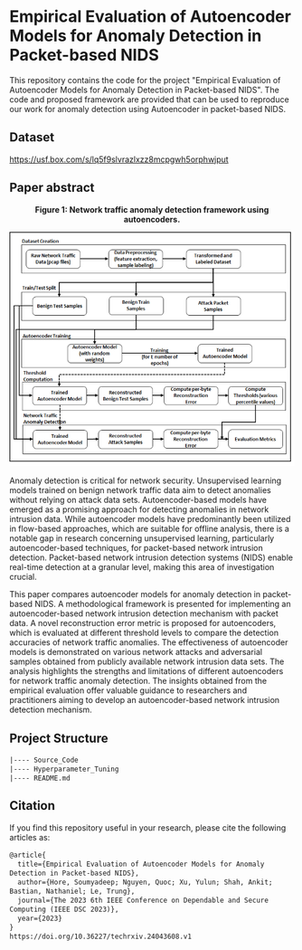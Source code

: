 # Empirical Evaluation of Autoencoder Models for Anomaly Detection in Packet-based NIDS

This repository contains the code for the project "Empirical Evaluation of Autoencoder Models for Anomaly Detection in Packet-based NIDS". The code and proposed framework are provided that can be used to reproduce our work for anomaly detection using Autoencoder in packet-based NIDS.

## Dataset
https://usf.box.com/s/lq5f9slvrazlxzz8mcpgwh5orphwjput

## Paper abstract

**<p align="center">Figure 1: Network traffic anomaly detection framework using autoencoders.</p>**
<p align="center">
<img src="https://github.com/quocnh/AE_Framework/blob/main/AE_frame3.png"/>
</p>


Anomaly detection is critical for network security. Unsupervised learning models trained on benign network traffic data aim to detect anomalies without relying on attack data sets. Autoencoder-based models have emerged as a promising approach for detecting anomalies in network intrusion data. While autoencoder models have predominantly been utilized in flow-based approaches, which are suitable for offline analysis, there is a notable gap in research concerning unsupervised learning, particularly autoencoder-based techniques, for packet-based network intrusion detection. Packet-based network intrusion detection systems (NIDS) enable real-time detection at a granular level, making this area of investigation crucial.

This paper compares autoencoder models for anomaly detection in packet-based NIDS. A methodological framework is presented for implementing an autoencoder-based network intrusion detection mechanism with packet data. A novel reconstruction error metric is proposed for autoencoders, which is evaluated at different threshold levels to compare the detection accuracies of network traffic anomalies. The effectiveness of autoencoder models is demonstrated on various network attacks and adversarial samples obtained from publicly available network intrusion data sets. The analysis highlights the strengths and limitations of different autoencoders for network traffic anomaly detection. The insights obtained from the empirical evaluation offer valuable guidance to researchers and practitioners aiming to develop an autoencoder-based network intrusion detection mechanism.

## Project Structure
```
|---- Source_Code
|---- Hyperparameter_Tuning
|---- README.md
```
## Citation
If you find this repository useful in your research, please cite the following articles as: 

```
@article{
  title={Empirical Evaluation of Autoencoder Models for Anomaly Detection in Packet-based NIDS},
  author={Hore, Soumyadeep; Nguyen, Quoc; Xu, Yulun; Shah, Ankit; Bastian, Nathaniel; Le, Trung},
  journal={The 2023 6th IEEE Conference on Dependable and Secure Computing (IEEE DSC 2023)},
  year={2023}
}
https://doi.org/10.36227/techrxiv.24043608.v1
```
